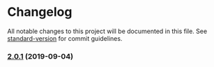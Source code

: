 # Changelog

All notable changes to this project will be documented in this file. See [standard-version](https://github.com/conventional-changelog/standard-version) for commit guidelines.

### [2.0.1](https://github.com/MihkelBaranov/waveline-server/compare/v1.0.0...v2.0.1) (2019-09-04)
